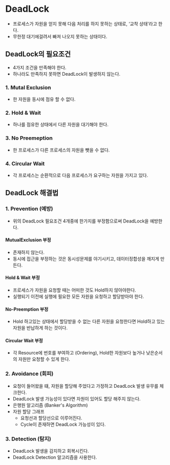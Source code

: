 # DeadLock
- 프로세스가 자원을 얻지 못해 다음 처리를 하지 못하는 상태로, ‘교착 상태’라고 한다.
- 무한정 대기에걸려서 빠져 나오지 못하는 상태이다.

## DeadLock의 필요조건
- 4가지 조건을 만족해야 한다.
- 하나라도 만족하지 못하면 DeadLock이 발생하지 않는다.

### 1. Mutal Exclusion 
- 한 자원을 동시에 점유 할 수 없다.
### 2. Hold & Wait
- 하나를 점유한 상태에서 다른 자원을 대기해야 한다.

### 3. No Preemeption
- 한 프로세스가 다른 프로세스의 자원을 뺏을 수 없다.

### 4. Circular Wait
- 각 프로세스는 순환적으로 다음 프로세스가 요구하는 자원을 가지고 있다.


## DeadLock 해결법

### 1. Prevention (예방)
- 위의 DeadLock 필요조건 4개중에 한가지를 부정함으로써 DeadLock을 예방한다.

#### MutualExclusion 부정
- 존재하지 않는다.
- 동시에 접근을 부정하는 것은 동시성문제를 야기시키고, 데이터정합성을 깨지게 만든다.

#### Hold & Wait 부정
- 프로세스가 자원을 요청할 때는 어떠한 것도 Hold하지 않아야한다.
- 실행되기 이전에 실행에 필요한 모든 자원을 요청하고 할당받아야 한다.

#### No-Preemption 부정
- Hold 하고있는 상태에서 할당받을 수 없는 다른 자원을 요청한다면 Hold하고 있는 자원을 반납하게 하는 것이다.

#### Circular Wait 부정
- 각 Resource에 번호를 부여하고 (Ordering), Hold한 자원보다 높거나 낮은순서의 자원만 요청할 수 있게 한다.

### 2. Avoidance (회피)
- 요청이 들어왔을 떄, 자원을 할당해 주었다고 가정하고 DeadLock 발생 유무를 체크한다.
- DeadLock 발생 가능성이 있다면 자원이 있어도 할당 해주지 않는다.
- 은행원 알고리즘 (Banker's Algorithm)
- 자원 할당 그래프
    - 요청선과 할당선으로 이루어진다.
    - Cycle이 존재하면 DeadLock 가능성이 있다.

### 3. Detection (탐지)
- DeadLock 발생을 감지하고 회복시킨다.
- DeadLock Detection 알고리즘을 사용한다.

